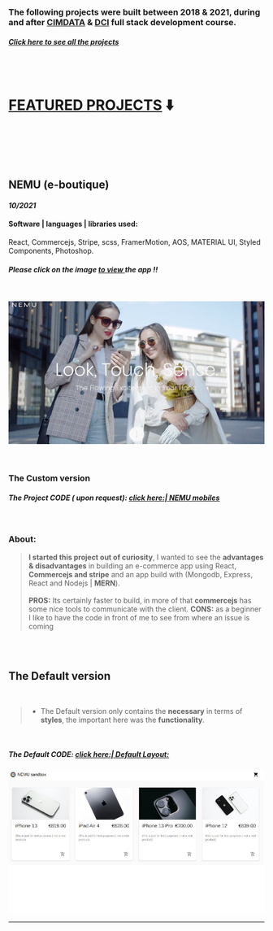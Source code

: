 ### The following projects were built between 2018 & 2021, during and after [CIMDATA](https://www.cimdata.de/weiterbildung/webentwicklung/) & [DCI](https://digitalcareerinstitute.org/) full stack development course.

##### [**Click here** to see all the projects](https://github.com/nadiamariduena/react)

<br>
<br>

# <u>FEATURED PROJECTS</u> ⬇️

<br>

<br>
<br>
<br>

## NEMU (e-boutique)

#### _10/2021_

#### Software | languages | libraries used:

React, Commercejs, Stripe, scss, FramerMotion, AOS, MATERIAL UI, Styled Components, Photoshop.

<!-- | Software | languages | libraries used: |
| :------: | :-------: | :-------------: |
|  col 1   |   col2    |      col 1      | -->

##### Please click on the image <u>**to view** </u>the app !!

<br>

[<img src="./img_readme/NEMU_1.jpg"/>]()

<!-- [<img src="./img_readme/NEMU_2.jpg"/>]() -->

<br>

### The Custom version

##### The Project CODE ( upon request): [click here:| NEMU mobiles](https://github.com/nadiamariduena/custom-ecommerce-shop-react-stripe-clean)

<br>

### About:

> **I started this project out of curiosity**, I wanted to see the **advantages & disadvantages** in building an e-commerce app using React, **Commercejs and stripe** and an app build with (Mongodb, Express, React and Nodejs | **MERN**). <br> <br> **PROS:** Its certainly faster to build, in more of that **commercejs** has some nice tools to communicate with the client. **CONS:** as a beginner I like to have the code in front of me to see from where an issue is coming

<br>
<br>

## The Default version

<br>

> - The Default version only contains the **necessary** in terms of **styles**, the important here was the **functionality**.

<br>

##### The Default CODE: [ click here:| Default Layout: ](https://github.com/nadiamariduena/e-commerce-react-stripe)

[<img src="./img_readme/nemu_default-design.jpg"/>](https://github.com/nadiamariduena/e-commerce-react-stripe)

<hr>
<br>
